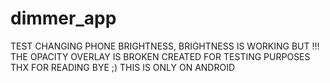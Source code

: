 # dimmer_app

TEST CHANGING PHONE BRIGHTNESS, BRIGHTNESS IS WORKING BUT !!!
THE OPACITY OVERLAY IS BROKEN
CREATED FOR TESTING PURPOSES
THX FOR READING
BYE ;)
THIS IS ONLY ON ANDROID
